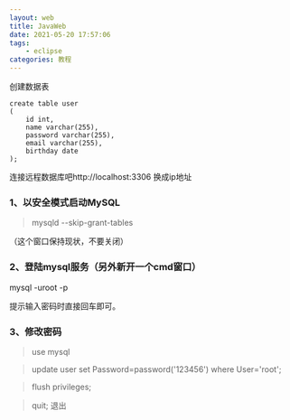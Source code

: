 ```yaml
---
layout: web
title: JavaWeb
date: 2021-05-20 17:57:06
tags: 
    - eclipse
categories: 教程
---
```

创建数据表
```mysql
create table user
(
	id int,
	name varchar(255),
	password varchar(255),
	email varchar(255),
	birthday date
);
```
连接远程数据库吧http://localhost:3306 换成ip地址


### 1、以安全模式启动MySQL

>mysqld --skip-grant-tables

（这个窗口保持现状，不要关闭）
 
### 2、登陆mysql服务（另外新开一个cmd窗口）
mysql -uroot -p
 
提示输入密码时直接回车即可。

### 3、修改密码
>use mysql

>update user set Password=password('123456') where User='root';

>flush privileges;

>quit; 退出


